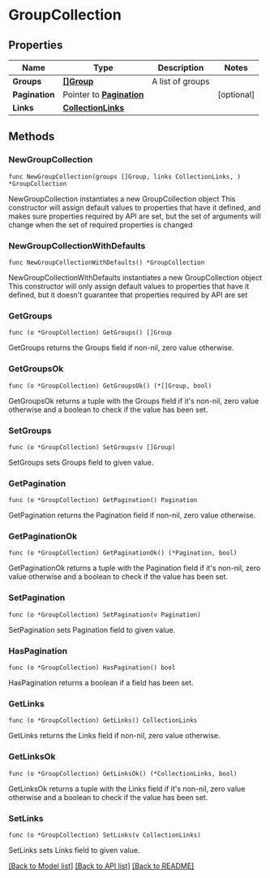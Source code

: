 # GroupCollection

## Properties

Name | Type | Description | Notes
------------ | ------------- | ------------- | -------------
**Groups** | [**[]Group**](Group.md) | A list of groups | 
**Pagination** | Pointer to [**Pagination**](Pagination.md) |  | [optional] 
**Links** | [**CollectionLinks**](CollectionLinks.md) |  | 

## Methods

### NewGroupCollection

`func NewGroupCollection(groups []Group, links CollectionLinks, ) *GroupCollection`

NewGroupCollection instantiates a new GroupCollection object
This constructor will assign default values to properties that have it defined,
and makes sure properties required by API are set, but the set of arguments
will change when the set of required properties is changed

### NewGroupCollectionWithDefaults

`func NewGroupCollectionWithDefaults() *GroupCollection`

NewGroupCollectionWithDefaults instantiates a new GroupCollection object
This constructor will only assign default values to properties that have it defined,
but it doesn't guarantee that properties required by API are set

### GetGroups

`func (o *GroupCollection) GetGroups() []Group`

GetGroups returns the Groups field if non-nil, zero value otherwise.

### GetGroupsOk

`func (o *GroupCollection) GetGroupsOk() (*[]Group, bool)`

GetGroupsOk returns a tuple with the Groups field if it's non-nil, zero value otherwise
and a boolean to check if the value has been set.

### SetGroups

`func (o *GroupCollection) SetGroups(v []Group)`

SetGroups sets Groups field to given value.


### GetPagination

`func (o *GroupCollection) GetPagination() Pagination`

GetPagination returns the Pagination field if non-nil, zero value otherwise.

### GetPaginationOk

`func (o *GroupCollection) GetPaginationOk() (*Pagination, bool)`

GetPaginationOk returns a tuple with the Pagination field if it's non-nil, zero value otherwise
and a boolean to check if the value has been set.

### SetPagination

`func (o *GroupCollection) SetPagination(v Pagination)`

SetPagination sets Pagination field to given value.

### HasPagination

`func (o *GroupCollection) HasPagination() bool`

HasPagination returns a boolean if a field has been set.

### GetLinks

`func (o *GroupCollection) GetLinks() CollectionLinks`

GetLinks returns the Links field if non-nil, zero value otherwise.

### GetLinksOk

`func (o *GroupCollection) GetLinksOk() (*CollectionLinks, bool)`

GetLinksOk returns a tuple with the Links field if it's non-nil, zero value otherwise
and a boolean to check if the value has been set.

### SetLinks

`func (o *GroupCollection) SetLinks(v CollectionLinks)`

SetLinks sets Links field to given value.



[[Back to Model list]](./README.md#documentation-for-models) [[Back to API list]](./README.md#documentation-for-api-endpoints) [[Back to README]](./README.md)


